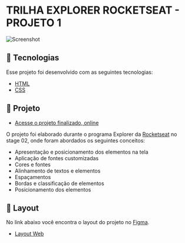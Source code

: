 # TRILHA EXPLORER ROCKETSEAT - PROJETO 1

![Screenshot](https://user-images.githubusercontent.com/71847081/163280090-a26a1331-9968-4519-91c1-c0a98fd74b08.png)

## 🚀 Tecnologias

Esse projeto foi desenvolvido com as seguintes tecnologias:

- [HTML](https://developer.mozilla.org/pt-BR/docs/Web/HTML)
- [CSS](https://developer.mozilla.org/pt-BR/docs/Web/CSS)

## :scroll: Projeto
- [Acesse o projeto finalizado, online](https://hernestiana.github.io/projeto01rocketseat/)

O projeto foi elaborado durante o programa Explorer da [Rocketseat](https://www.rocketseat.com.br/) no stage 02, onde foram abordados os seguintes conceitos:

- Apresentação e posicionamento dos elementos na tela
- Aplicação de fontes customizadas 
- Cores e fontes
- Alinhamento de textos e elementos
- Espaçamentos
- Bordas e classificação de elementos
- Posicionamento dos elementos

## 🔖 Layout

No link abaixo você encontra o layout do projeto no [Figma](http://figma.com/).

- [Layout Web](https://www.figma.com/file/lI8MSbICTKpDjGb1AYSSPF/Explorer---Projeto-01-(Copy)?node-id=0%3A1)
